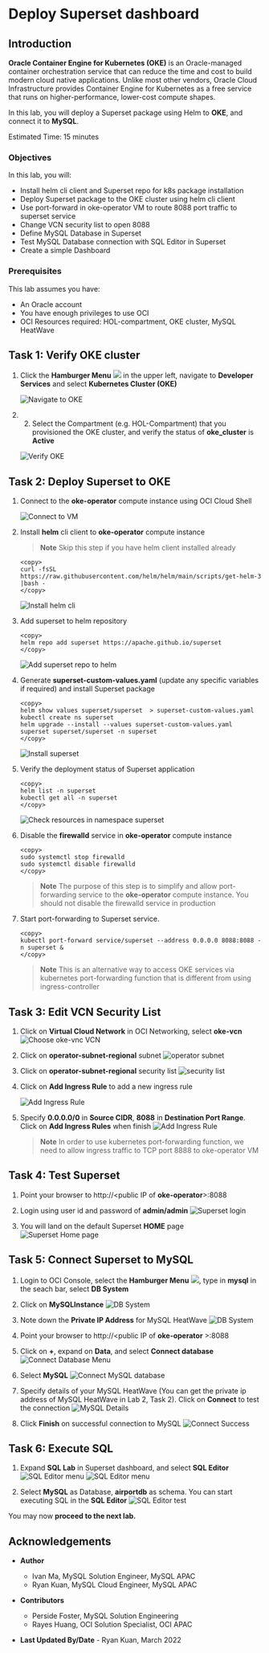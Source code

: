 # Deploy Superset dashboard

## Introduction

**Oracle Container Engine for Kubernetes (OKE)** is an Oracle-managed container orchestration service that can reduce the time and cost to build modern cloud native applications. Unlike most other vendors, Oracle Cloud Infrastructure provides Container Engine for Kubernetes as a free service that runs on higher-performance, lower-cost compute shapes. 

In this lab, you will deploy a Superset package using Helm to **OKE**, and connect it to **MySQL**.

Estimated Time: 15 minutes

### Objectives

In this lab, you will:

* Install helm cli client and Superset repo for k8s package installation
* Deploy Superset package to the OKE cluster using helm cli client
* Use port-forward in oke-operator VM to route 8088 port traffic to superset service
* Change VCN security list to open 8088
* Define MySQL Database in Superset
* Test MySQL Database connection with SQL Editor in Superset
* Create a simple Dashboard

### Prerequisites

This lab assumes you have:

* An Oracle account
* You have enough privileges to use OCI
* OCI Resources required: HOL-compartment, OKE cluster, MySQL HeatWave

## Task 1: Verify OKE cluster

1. Click the **Hamburger Menu** ![](images/hamburger.png) in the upper left, navigate to **Developer Services** and select **Kubernetes Cluster (OKE)**

    ![Navigate to OKE](images/navigate-to-oke.png)

2. 2. Select the Compartment (e.g. HOL-Compartment) that you provisioned the OKE cluster, and verify the status of **oke_cluster** is **Active**

    ![Verify OKE](images/click-cluster.png)

## Task 2: Deploy Superset to OKE

1. Connect to the **oke-operator** compute instance using OCI Cloud Shell

	![Connect to VM](images/connect-to-vm.png)

2. Install **helm** cli client to **oke-operator** compute instance 

    >**Note** Skip this step if you have helm client installed already

    ```
    <copy>
    curl -fsSL https://raw.githubusercontent.com/helm/helm/main/scripts/get-helm-3 |bash -
    </copy>
    ```

    ![Install helm cli](images/helm-cli-install.png)

3. Add superset to helm repository

    ```
    <copy>
    helm repo add superset https://apache.github.io/superset
    </copy>
    ```

    ![Add superset repo to helm ](images/helm-add-repo.png)

4. Generate **superset-custom-values.yaml** (update any specific variables if required) and install Superset package

    ```
    <copy>
    helm show values superset/superset  > superset-custom-values.yaml
    kubectl create ns superset
    helm upgrade --install --values superset-custom-values.yaml superset superset/superset -n superset
    </copy>
    ```

    ![Install superset ](images/superset-install.png)

5. Verify the deployment status of Superset application

    ```
    <copy>
    helm list -n superset
    kubectl get all -n superset
    </copy>
    ```

    ![Check resources in namespace superset ](images/superset-get-all.png)

6. Disable the **firewalld** service in **oke-operator** compute instance

    ```
    <copy>
    sudo systemctl stop firewalld
    sudo systemctl disable firewalld
    </copy>
    ```
    > **Note** The purpose of this step is to simplify and allow port-forwarding service to the **oke-operator** compute instance. You should not disable the firewalld service in production

7. Start port-forwarding to Superset service.

    ```
    <copy>
    kubectl port-forward service/superset --address 0.0.0.0 8088:8088 -n superset &
    </copy>
    ```
    > **Note** This is an alternative way to access OKE services via kubernetes port-forwarding function that is different from using ingress-controller

## Task 3: Edit VCN Security List

1. Click on **Virtual Cloud Network** in OCI Networking, select **oke-vcn**
    ![Choose oke-vnc VCN](images/vcn.png)

2. Click on **operator-subnet-regional** subnet
    ![operator subnet](images/vcn-subet.png)

3. Click on **operator-subnet-regional** security list
    ![security list](images/vcn-subnet-securitylist.png)

4. Click on **Add Ingress Rule** to add a new ingress rule

    ![Add Ingress Rule](images/vcn-add-ingress-rule.png)

5. Specify **0.0.0.0/0** in **Source CIDR**, **8088** in **Destination Port Range**. Click on **Add Ingress Rules** when finish
    ![Add Ingress Rule](images/vcn-add-ingress-rule-8088.png)

    > **Note** In order to use kubernetes port-forwarding function, we need to allow ingress traffic to TCP port 8888 to oke-operator VM

## Task 4: Test Superset

1. Point your browser to http://&lt;public IP of **oke-operator**&gt;:8088

2. Login using user id and password of **admin/admin**
    ![Superset login](images/superset-login.png)

3. You will land on the default Superset **HOME** page
    ![Superset Home page](images/superset-home-page.png)

## Task 5: Connect Superset to MySQL

1. Login to OCI Console, select the **Hamburger Menu** ![](images/hamburger.png), type in **mysql** in the seach bar, select **DB System**

2. Click on **MySQLInstance**
    ![DB System](images/oci-mysql-dbsystem.png)

3. Note down the **Private IP Address** for MySQL HeatWave
    ![DB System](images/oci-mysql-dbsystem-ip.png)

4. Point your browser to http://&lt;public IP of **oke-operator** &gt;:8088

5. Click on **+**, expand on **Data**, and select **Connect database**
    ![Connect Database Menu](images/superset-add-database-menu.png)

6. Select **MySQL**
    ![Connect MySQL database](images/superset-connect-mysql.png)

7. Specify details of your MySQL HeatWave (You can get the private ip address of MySQL HeatWave in Lab 2, Task 2). Click on **Connect** to test the connection
    ![MySQL Details](images/superset-mysql-details.png)

8. Click **Finish** on successful connection to MySQL
    ![Connect Success](images/superset-mysql-connect-success.png)

## Task 6: Execute SQL

1.  Expand **SQL Lab** in Superset dashboard, and select **SQL Editor**
    ![SQL Editor menu](images/superset-sqllab-menu.png)
    ![SQL Editor menu](images/superset-sql-editor.png)

2. Select **MySQL** as Database, **airportdb** as schema. You can start executing SQL in the **SQL Editor**
    ![SQL Editor test](images/superset-sql-editor-test.png)

  You may now **proceed to the next lab.**

## Acknowledgements

* **Author**
	* Ivan Ma, MySQL Solution Engineer, MySQL APAC
	* Ryan Kuan, MySQL Cloud Engineer, MySQL APAC
* **Contributors**
	* Perside Foster, MySQL Solution Engineering
	* Rayes Huang, OCI Solution Specialist, OCI APAC

* **Last Updated By/Date** - Ryan Kuan, March 2022







